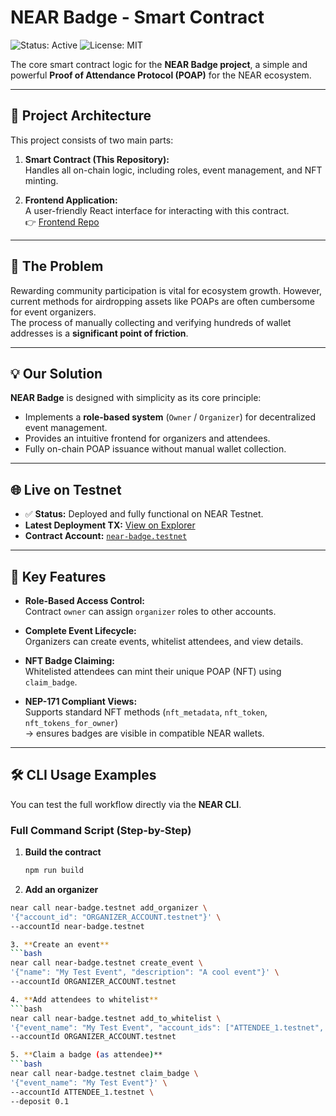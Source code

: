 # NEAR Badge - Smart Contract

![Status: Active](https://img.shields.io/badge/status-active-success.svg) ![License: MIT](https://img.shields.io/badge/License-MIT-blue.svg)

The core smart contract logic for the **NEAR Badge project**, a simple and powerful **Proof of Attendance Protocol (POAP)** for the NEAR ecosystem.

---

## 📌 Project Architecture

This project consists of two main parts:

1. **Smart Contract (This Repository):**  
   Handles all on-chain logic, including roles, event management, and NFT minting.

2. **Frontend Application:**  
   A user-friendly React interface for interacting with this contract.  
   👉 [Frontend Repo](https://github.com/Psianturi/near-badge-app)

---

## 🚨 The Problem
Rewarding community participation is vital for ecosystem growth. However, current methods for airdropping assets like POAPs are often cumbersome for event organizers.  
The process of manually collecting and verifying hundreds of wallet addresses is a **significant point of friction**.

---

## 💡 Our Solution
**NEAR Badge** is designed with simplicity as its core principle:  

- Implements a **role-based system** (`Owner` / `Organizer`) for decentralized event management.  
- Provides an intuitive frontend for organizers and attendees.  
- Fully on-chain POAP issuance without manual wallet collection.

---

## 🌐 Live on Testnet
- ✅ **Status:** Deployed and fully functional on NEAR Testnet.  
- **Latest Deployment TX:** [View on Explorer](https://explorer.testnet.near.org/transactions/9nNsSeysRHcmdB2dUG4iRfobkaKT5dyfm2wZuPNrYFcB)  
- **Contract Account:** [`near-badge.testnet`](https://explorer.testnet.near.org/accounts/near-badge.testnet)

---

## 🔑 Key Features
- **Role-Based Access Control:**  
  Contract `owner` can assign `organizer` roles to other accounts.

- **Complete Event Lifecycle:**  
  Organizers can create events, whitelist attendees, and view details.

- **NFT Badge Claiming:**  
  Whitelisted attendees can mint their unique POAP (NFT) using `claim_badge`.

- **NEP-171 Compliant Views:**  
  Supports standard NFT methods (`nft_metadata`, `nft_token`, `nft_tokens_for_owner`)  
  → ensures badges are visible in compatible NEAR wallets.

---

## 🛠️ CLI Usage Examples

You can test the full workflow directly via the **NEAR CLI**.

### Full Command Script (Step-by-Step)

1. **Build the contract**
   ```bash
   npm run build

2. **Add an organizer**
  ```bash
near call near-badge.testnet add_organizer \
  '{"account_id": "ORGANIZER_ACCOUNT.testnet"}' \
  --accountId near-badge.testnet

3. **Create an event**
  ```bash
  near call near-badge.testnet create_event \
  '{"name": "My Test Event", "description": "A cool event"}' \
  --accountId ORGANIZER_ACCOUNT.testnet

4. **Add attendees to whitelist**
  ```bash
  near call near-badge.testnet add_to_whitelist \
  '{"event_name": "My Test Event", "account_ids": ["ATTENDEE_1.testnet", "ATTENDEE_2.testnet"]}' \
  --accountId ORGANIZER_ACCOUNT.testnet

5. **Claim a badge (as attendee)**
  ```bash
  near call near-badge.testnet claim_badge \
  '{"event_name": "My Test Event"}' \
  --accountId ATTENDEE_1.testnet \
  --deposit 0.1


